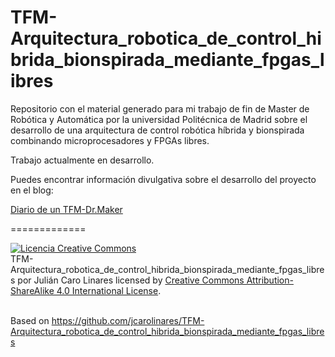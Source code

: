 # TFM-Arquitectura_robotica_de_control_hibrida_bionspirada_mediante_fpgas_libres

Repositorio con el material generado para mi trabajo de fin de Master de Robótica y Automática por la universidad Politécnica de Madrid sobre el desarrollo de una arquitectura de control robótica híbrida y bionspirada combinando microprocesadores y FPGAs libres.

Trabajo actualmente en desarrollo.

Puedes encontrar información divulgativa sobre el desarrollo del proyecto en el blog:

<a href="http://drmaker.es/category/tfm/">Diario de un TFM-Dr.Maker</a>

=============

<a rel="license" href="http://creativecommons.org/licenses/by-sa/4.0/"><img alt="Licencia Creative Commons" style="border-width:0" src="https://i.creativecommons.org/l/by-sa/4.0/88x31.png" /></a><br /><span xmlns:dct="http://purl.org/dc/terms/" property="dct:title">TFM-Arquitectura_robotica_de_control_hibrida_bionspirada_mediante_fpgas_libres</span> por <span xmlns:cc="http://creativecommons.org/ns#" property="cc:attributionName">Julián Caro Linares</span> licensed by <a rel="license" href="http://creativecommons.org/licenses/by-sa/4.0/">Creative Commons Attribution-ShareAlike 4.0 International License</a>.<br /><br />

Based on <a xmlns:dct="http://purl.org/dc/terms/" href="https://github.com/jcarolinares/TFM-Arquitectura_robotica_de_control_hibrida_bionspirada_mediante_fpgas_libres" rel="dct:source">https://github.com/jcarolinares/TFM-Arquitectura_robotica_de_control_hibrida_bionspirada_mediante_fpgas_libres</a>

